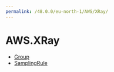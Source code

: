 ```yaml
---
permalink: /48.0.0/eu-north-1/AWS/XRay/
---
```


# AWS.XRay



* [Group](Group.md)
* [SamplingRule](SamplingRule.md)